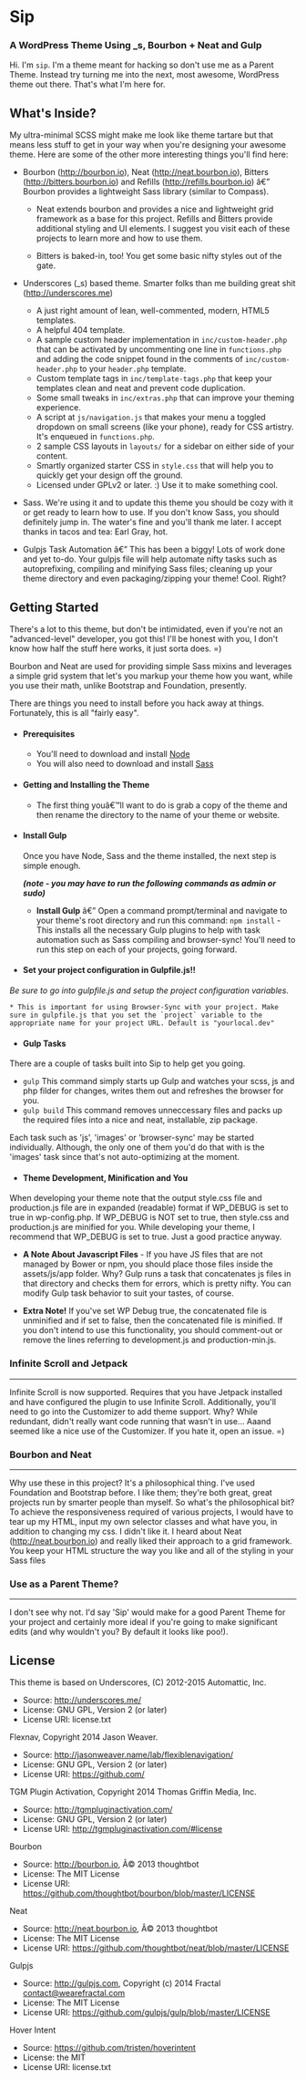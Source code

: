 # Sip

### A WordPress Theme Using _s, Bourbon + Neat and Gulp

Hi. I'm `sip`. I'm a theme meant for hacking so don't use me as a Parent Theme. Instead try turning me into the next, most awesome, WordPress theme out there. That's what I'm here for.

What's Inside?
---------------

My ultra-minimal SCSS might make me look like theme tartare but that means less stuff to get in your way when you're designing your awesome theme. Here are some of the other more interesting things you'll find here:

* Bourbon (http://bourbon.io), Neat (http://neat.bourbon.io), Bitters (http://bitters.bourbon.io) and Refills (http://refills.bourbon.io) â€” Bourbon provides a lightweight Sass library (similar to Compass).

	* Neat extends bourbon and provides a nice and lightweight grid framework as a base for this project. Refills and Bitters provide additional styling and UI elements. I suggest you visit each of these projects to learn more and how to use them.

	* Bitters is baked-in, too! You get some basic nifty styles out of the gate.

* Underscores (_s) based theme. Smarter folks than me building great shit (http://underscores.me)
	
	* A just right amount of lean, well-commented, modern, HTML5 templates.
	* A helpful 404 template.
	* A sample custom header implementation in `inc/custom-header.php` that can be activated by uncommenting one line in `functions.php` and adding the code snippet found in the comments of `inc/custom-header.php` to your `header.php` template.
	* Custom template tags in `inc/template-tags.php` that keep your templates clean and neat and prevent code duplication.
	* Some small tweaks in `inc/extras.php` that can improve your theming experience.
	* A script at `js/navigation.js` that makes your menu a toggled dropdown on small screens (like your phone), ready for CSS artistry. It's enqueued in `functions.php`.
	* 2 sample CSS layouts in `layouts/` for a sidebar on either side of your content.
	* Smartly organized starter CSS in `style.css` that will help you to quickly get your design off the ground.
	* Licensed under GPLv2 or later. :) Use it to make something cool.

* Sass. We're using it and to update this theme you should be cozy with it or get ready to learn how to use. If you don't know Sass, you should definitely jump in. The water's fine and you'll thank me later. I accept thanks in tacos and tea: Earl Gray, hot.

* Gulpjs Task Automation â€” This has been a biggy! Lots of work done and yet to-do. Your gulpjs file will help automate nifty
tasks such as autoprefixing, compiling and minifying Sass files; cleaning up your theme directory and even packaging/zipping
your theme! Cool. Right?

Getting Started
---------------
There's a lot to this theme, but don't be intimidated, even if you're not an "advanced-level" developer, you got this! I'll be honest with you, I don't know how half the stuff here works, it just sorta does. =)

Bourbon and Neat are used for providing simple Sass mixins and leverages a simple grid system that let's you markup your theme how you want, while you use their math, unlike Bootstrap and Foundation, presently.

There are things you need to install before you hack away at things. Fortunately, this is all "fairly easy".

* #### Prerequisites
  * You'll need to download and install [Node](https://nodejs.org/)
  * You will also need to download and install [Sass](http://sass-lang.com/install)

* #### Getting and Installing the Theme
  * The first thing youâ€™ll want to do is grab a copy of the theme and then rename the directory to the name of your theme or website.

* #### Install Gulp

  Once you have Node, Sass and the theme installed, the next step is simple enough.

   **_(note - you may have to run the following commands as admin or sudo)_**

  * **Install Gulp** â€” Open a command prompt/terminal and navigate to your theme's root directory and run this command: `npm install` - This installs all the necessary Gulp plugins to help with task automation such as Sass compiling and browser-sync! You'll need to run this step on each of your projects, going forward.

 * #### Set your project configuration in Gulpfile.js!!
_Be sure to go into gulpfile.js and setup the project configuration variables._

 	* This is important for using Browser-Sync with your project. Make sure in gulpfile.js that you set the `project` variable to the appropriate name for your project URL. Default is "yourlocal.dev"

* #### Gulp Tasks
There are a couple of tasks built into Sip to help get you going.
  * `gulp` This command simply starts up Gulp and watches your scss, js and php filder for changes, writes them out and refreshes the browser for you.
  * `gulp build` This command removes unneccessary files and packs up the required files into a nice and neat, installable, zip package.

Each task such as 'js', 'images' or 'browser-sync' may be started individually. Although, the only one of them you'd do that with is the 'images' task since that's not auto-optimizing at the moment.

* #### Theme Development, Minification and You
When developing your theme note that the output style.css file and production.js file are in expanded (readable) format if WP_DEBUG is set to true in wp-config.php. If WP_DEBUG is NOT set to true, then style.css and production.js are minified for you. While developing your theme, I recommend that WP_DEBUG is set to true. Just a good practice anyway.

* **A Note About Javascript Files** - If you have JS files that are not managed by Bower or npm, you should place those files inside the assets/js/app folder. Why? Gulp runs a task that concatenates js files in that directory and checks them for errors, which is pretty nifty. You can modify Gulp task behavior to suit your tastes, of course.

* **Extra Note!** If you've set WP Debug true, the concatenated file is unminified and if set to false, then the concatenated file is minified. If you don't intend to use this functionality, you should comment-out or remove the lines referring to development.js and production-min.js.

### Infinite Scroll and Jetpack
---------------
Infinite Scroll is now supported. Requires that you have Jetpack installed and have configured the plugin to use Infinite Scroll. Additionally, you'll need to go into the Customizer to add theme support. Why? While redundant, didn't really want code running that wasn't in use... Aaand seemed like a nice use of the Customizer. If you hate it, open an issue. =)

### Bourbon and Neat
---------------
Why use these in this project? It's a philosophical thing. I've used Foundation and Bootstrap before. I like them; they're both great, great projects run by smarter people than myself. So what's the philosophical bit? To achieve the responsiveness required of various projects, I would have to tear up my HTML, input my own selector classes and what have you, in addition to changing my css. I didn't like it. I heard about Neat (http://neat.bourbon.io) and really liked their approach to a grid framework. You keep your HTML structure the way you like and all of the styling in your Sass files

### Use as a Parent Theme?
---------------
I don't see why not. I'd say 'Sip' would make for a good Parent Theme for your project and certainly more ideal if you're going to make significant edits (and why wouldn't you? By default it looks like poo!).

License
---------------

This theme is based on Underscores, (C) 2012-2015 Automattic, Inc.
 - Source: http://underscores.me/
 - License: GNU GPL, Version 2 (or later)
 - License URI: license.txt

Flexnav, Copyright 2014 Jason Weaver.
 - Source: http://jasonweaver.name/lab/flexiblenavigation/
 - License: GNU GPL, Version 2 (or later)
 - License URI: https://github.com/

TGM Plugin Activation, Copyright 2014 Thomas Griffin Media, Inc.
 - Source: http://tgmpluginactivation.com/
 - License: GNU GPL, Version 2 (or later)
 - License URI: http://tgmpluginactivation.com/#license

Bourbon
 - Source: http://bourbon.io, Â© 2013 thoughtbot
 - License: The MIT License
 - License URI: https://github.com/thoughtbot/bourbon/blob/master/LICENSE

Neat
 - Source: http://neat.bourbon.io, Â© 2013 thoughtbot
 - License: The MIT License
 - License URI: https://github.com/thoughtbot/neat/blob/master/LICENSE

Gulpjs
 - Source: http://gulpjs.com, Copyright (c) 2014 Fractal <contact@wearefractal.com>
 - License: The MIT License
 - License URI: https://github.com/gulpjs/gulp/blob/master/LICENSE

Hover Intent
 - Source: https://github.com/tristen/hoverintent
 - License: the MIT
 - License URI: license.txt


